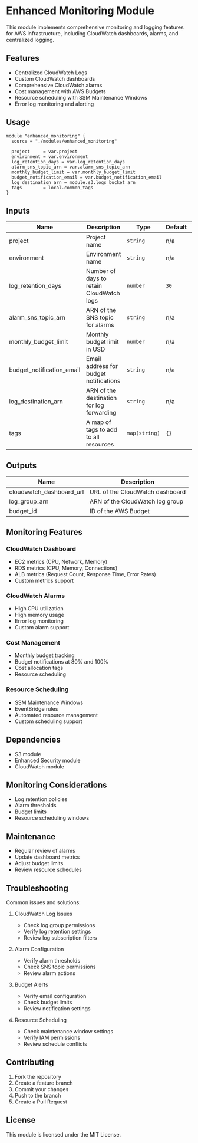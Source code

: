 # Enhanced Monitoring Module

This module implements comprehensive monitoring and logging features for AWS infrastructure, including CloudWatch dashboards, alarms, and centralized logging.

## Features

- Centralized CloudWatch Logs
- Custom CloudWatch dashboards
- Comprehensive CloudWatch alarms
- Cost management with AWS Budgets
- Resource scheduling with SSM Maintenance Windows
- Error log monitoring and alerting

## Usage

```hcl
module "enhanced_monitoring" {
  source = "./modules/enhanced_monitoring"

  project     = var.project
  environment = var.environment
  log_retention_days = var.log_retention_days
  alarm_sns_topic_arn = var.alarm_sns_topic_arn
  monthly_budget_limit = var.monthly_budget_limit
  budget_notification_email = var.budget_notification_email
  log_destination_arn = module.s3.logs_bucket_arn
  tags        = local.common_tags
}
```

## Inputs

| Name | Description | Type | Default | Required |
|------|-------------|------|---------|:--------:|
| project | Project name | `string` | n/a | yes |
| environment | Environment name | `string` | n/a | yes |
| log_retention_days | Number of days to retain CloudWatch logs | `number` | `30` | no |
| alarm_sns_topic_arn | ARN of the SNS topic for alarms | `string` | n/a | yes |
| monthly_budget_limit | Monthly budget limit in USD | `number` | n/a | yes |
| budget_notification_email | Email address for budget notifications | `string` | n/a | yes |
| log_destination_arn | ARN of the destination for log forwarding | `string` | n/a | yes |
| tags | A map of tags to add to all resources | `map(string)` | `{}` | no |

## Outputs

| Name | Description |
|------|-------------|
| cloudwatch_dashboard_url | URL of the CloudWatch dashboard |
| log_group_arn | ARN of the CloudWatch log group |
| budget_id | ID of the AWS Budget |

## Monitoring Features

### CloudWatch Dashboard
- EC2 metrics (CPU, Network, Memory)
- RDS metrics (CPU, Memory, Connections)
- ALB metrics (Request Count, Response Time, Error Rates)
- Custom metrics support

### CloudWatch Alarms
- High CPU utilization
- High memory usage
- Error log monitoring
- Custom alarm support

### Cost Management
- Monthly budget tracking
- Budget notifications at 80% and 100%
- Cost allocation tags
- Resource scheduling

### Resource Scheduling
- SSM Maintenance Windows
- EventBridge rules
- Automated resource management
- Custom scheduling support

## Dependencies

- S3 module
- Enhanced Security module
- CloudWatch module

## Monitoring Considerations

- Log retention policies
- Alarm thresholds
- Budget limits
- Resource scheduling windows

## Maintenance

- Regular review of alarms
- Update dashboard metrics
- Adjust budget limits
- Review resource schedules

## Troubleshooting

Common issues and solutions:

1. CloudWatch Log Issues
   - Check log group permissions
   - Verify log retention settings
   - Review log subscription filters

2. Alarm Configuration
   - Verify alarm thresholds
   - Check SNS topic permissions
   - Review alarm actions

3. Budget Alerts
   - Verify email configuration
   - Check budget limits
   - Review notification settings

4. Resource Scheduling
   - Check maintenance window settings
   - Verify IAM permissions
   - Review schedule conflicts

## Contributing

1. Fork the repository
2. Create a feature branch
3. Commit your changes
4. Push to the branch
5. Create a Pull Request

## License

This module is licensed under the MIT License. 